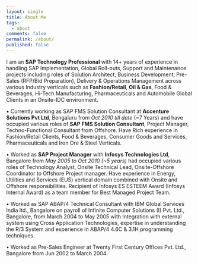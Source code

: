 ```yaml
---
layout: single
title: About Me
tags:
  - about
comments: false
permalink: /about/
published: false
---
```


I am an **SAP Technology Professional** with 14+ years of experience in handling SAP Implementation, Global Roll-outs, Support and Maintenance projects including roles of Solution Architect, Business Development, Pre-Sales (RFP/Bid Preparation), Delivery & Operations Management across various Industry verticals such as **Fashion/Retail**, **Oil & Gas**, Food & Beverages, Hi-Tech Manufacturing, Pharmaceuticals and Automobile Global Clients in an Onsite-IDC environment. 

•	Currently working as SAP FMS Solution Consultant at **Accenture Solutions Pvt Ltd**, Bengaluru from _Oct 2010 till date_ (~7 Years) and have occupied various roles of **SAP FMS Solution Consultant**, Project Manager, Techno-Functional Consultant from Offshore. Have Rich experience in Fashion/Retail Clients, Food & Beverages, Consumer Goods and Services, Pharmaceuticals and Iron Ore & Steel Verticals.

•	Worked as **SAP Project Manager** with **Infosys Technologies Ltd**, Bangalore from _May 2005 to Oct 2010 (~5 years)_ had occupied various roles of Technology Analyst, Onsite Technical Lead, Onsite-Offshore Coordinator to Offshore Project manager. Have experience in Energy, Utilities and Services (EUS) vertical domain combined with Onsite and Offshore responsibilities. Recipient of Infosys ES ESTEEM Award (Infosys Internal Award) as a team member for Best Managed Project Team.

•	Worked as SAP ABAP/4 Technical Consultant with IBM Global Services India ltd., Bangalore on payroll of Infinite Computer Solutions (I) Pvt. Ltd., Bangalore, from March 2004 to May 2005 with Integration with external system using Cross Application Technologies, expertise in understanding the R/3 System and experience in ABAP/4 4.6C & 3.1H programming techniques.

•	Worked as Pre-Sales Engineer at Twenty First Century Offices Pvt. Ltd., Bangalore from Jun 2002 to March 2004.
